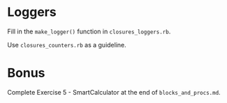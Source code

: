 # Loggers

Fill in the `make_logger()` function in `closures_loggers.rb`.

Use `closures_counters.rb` as a guideline.
 

# Bonus

Complete Exercise 5 - SmartCalculator at the end of `blocks_and_procs.md`.
